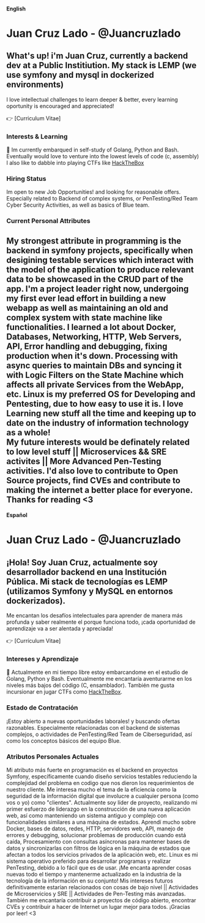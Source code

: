 #### English

# Juan Cruz Lado - @Juancruzlado

## What's up! i'm Juan Cruz, currently a backend dev at a Public Institiution. My stack is LEMP (we use symfony and mysql in dockerized environments)

I love intellectual challenges to learn deeper & better, every learning oportunity is encouraged and appreciated!

:point_right: [Curriculum Vitae]

### Interests & Learning

:seedling: Im currently embarqued in self-study of Golang, Python and Bash.
Eventually would love to venture into the lowest levels of code (c, assembly)
I also like to dabble into playing CTFs like [HackTheBox](https://app.hackthebox.com/users/1449292)

### Hiring Status
Im open to new Job Opportunities! and looking for reasonable offers. Especially related to Backend of complex systems, or PenTesting/Red Team Cyber Security Activities, as well as basics of Blue team.

### Current Personal Attributes 

My strongest attribute in programming is the backend in symfony projects, specifically when desigining testable services which interact with the model of the application to produce relevant data to be showcased in the CRUD part of the app. 
I'm a project leader right now, undergoing my first ever lead effort in building a new webapp as well as maintaining an old and complex system with state machine like functionalities. I learned a lot about Docker, Databases, Networking, HTTP, Web Servers, API, Error handling and debugging, fixing production when it's down. Processing with async queries to maintain DBs and syncing it with Logic Filters on the State Machine which affects all private Services from the WebApp, etc. Linux is my preferred OS for Developing and Pentesting, due to how easy to use it is. I love Learning new stuff all the time and keeping up to date on the industry of information technology as a whole!  
My future interests would be definately related to low level stuff || Microservices && SRE activites || More Advanced Pen-Testing activities.
I'd also love to contribute to Open Source projects, find CVEs and contribute to making the internet a better place for everyone. 
Thanks for reading <3
-----------------------------------------------------------------


#### Español

# Juan Cruz Lado - @Juancruzlado

## ¡Hola! Soy Juan Cruz, actualmente soy desarrollador backend en una Institución Pública. Mi stack de tecnologías es LEMP (utilizamos Symfony y MySQL en entornos dockerizados).

Me encantan los desafíos intelectuales para aprender  de manera más profunda y saber realmente el porque funciona todo, ¡cada oportunidad de aprendizaje va a ser alentada y apreciada!

:point_right: [Currículum Vitae]

### Intereses y Aprendizaje

:seedling: Actualmente en mi tiempo libre estoy embarcandome en el estudio de Golang, Python y Bash. Eventualmente me encantaría aventurarme en los niveles más bajos del código (C, ensamblador). También me gusta incursionar en jugar CTFs como [HackTheBox](https://app.hackthebox.com/users/1449292).

### Estado de Contratación

¡Estoy abierto a nuevas oportunidades laborales! y buscando ofertas razonables. Especialmente relacionadas con el backend de sistemas complejos, o actividades de PenTesting/Red Team de Ciberseguridad, así como los conceptos básicos del equipo Blue.

### Atributos Personales Actuales

Mi atributo más fuerte en programación es el backend en proyectos Symfony, específicamente cuando diseño servicios testables reduciendo la complejidad del problema en codigo que nos dieron los requerimientos de nuestro cliente. Me interesa mucho el tema de la eficiencia como la seguridad de la información digital que involucre a cualquier persona (como vos o yo) como "clientes". Actualmente soy líder de proyecto, realizando mi primer esfuerzo de liderazgo en la construcción de una nueva aplicación web, así como manteniendo un sistema antiguo y complejo con funcionalidades similares a una máquina de estados. Aprendí mucho sobre Docker, bases de datos, redes, HTTP, servidores web, API, manejo de errores y debugging, solucionar problemas de producción cuando está caída, Procesamiento con consultas asíncronas para mantener bases de datos y sincronizarlas con filtros de lógica en la máquina de estados que afectan a todos los servicios privados de la aplicación web, etc. 
Linux es mi sistema operativo preferido para desarrollar programas y realizar PenTesting, debido a lo fácil que es de usar. ¡Me encanta aprender cosas nuevas todo el tiempo y mantenerme actualizado en la industria de la tecnología de la información en su conjunto! Mis intereses futuros definitivamente estarían relacionados con cosas de bajo nivel || Actividades de Microservicios y SRE || Actividades de Pen-Testing más avanzadas. También me encantaría contribuir a proyectos de código abierto, encontrar CVEs y contribuir a hacer de Internet un lugar mejor para todos. ¡Gracias por leer! <3
